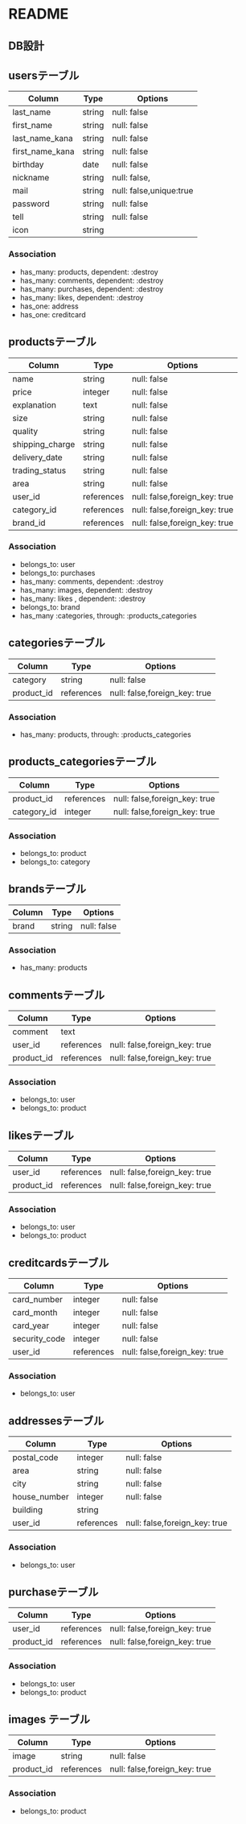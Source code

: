 # README

## DB設計

## usersテーブル
|Column|Type|Options|
|------|----|-------|
|last_name|string|null: false|
|first_name|string|null: false|
|last_name_kana|string|null: false|
|first_name_kana|string|null: false|
|birthday|date|null: false|
|nickname|string|null: false,|
|mail|string|null: false,unique:true|
|password|string|null: false|
|tell|string|null: false|
|icon|string||

### Association
- has_many: products, dependent: :destroy
- has_many: comments, dependent: :destroy
- has_many: purchases, dependent: :destroy
- has_many: likes, dependent: :destroy
- has_one: address
- has_one: creditcard

## productsテーブル
|Column|Type|Options|
|------|----|-------|
|name|string|null: false|
|price|integer|null: false|
|explanation|text|null: false|
|size|string|null: false|
|quality|string|null: false|
|shipping_charge|string|null: false|
|delivery_date|string|null: false|
|trading_status|string|null: false|
|area|string|null: false|
|user_id|references|null: false,foreign_key: true|
|category_id|references|null: false,foreign_key: true|
|brand_id|references|null: false,foreign_key: true|
### Association
- belongs_to: user
- belongs_to: purchases
- has_many: comments, dependent: :destroy
- has_many: images, dependent: :destroy
- has_many: likes , dependent: :destroy
- belongs_to: brand
- has_many :categories, through: :products_categories

## categoriesテーブル
|Column|Type|Options|
|------|----|-------|
|category|string|null: false|
|product_id|references|null: false,foreign_key: true|
### Association
- has_many: products, through: :products_categories

## products_categoriesテーブル
|Column|Type|Options|
|------|----|-------|
|product_id|references|null: false,foreign_key: true|
|category_id|integer|null: false,foreign_key: true|
### Association
- belongs_to: product
- belongs_to: category

## brandsテーブル
|Column|Type|Options|
|------|----|-------|
|brand|string|null: false|
### Association
- has_many: products

## commentsテーブル
|Column|Type|Options|
|------|----|-------|
|comment|text||
|user_id|references|null: false,foreign_key: true|
|product_id|references|null: false,foreign_key: true|
### Association
- belongs_to: user
- belongs_to: product

## likesテーブル
|Column|Type|Options|
|------|----|-------|
|user_id|references|null: false,foreign_key: true|
|product_id|references|null: false,foreign_key: true|
### Association
- belongs_to: user
- belongs_to: product

## creditcardsテーブル
|Column|Type|Options|
|------|----|-------|
|card_number|integer|null: false|
|card_month|integer|null: false|
|card_year|integer|null: false|
|security_code|integer|null: false|
|user_id|references|null: false,foreign_key: true|
### Association
- belongs_to: user

## addressesテーブル
|Column|Type|Options|
|------|----|-------|
|postal_code|integer|null: false|
|area|string|null: false|
|city|string|null: false|
|house_number|integer|null: false|
|building|string||
|user_id|references|null: false,foreign_key: true|
### Association
- belongs_to: user

## purchaseテーブル
|Column|Type|Options|
|------|----|-------|
|user_id|references|null: false,foreign_key: true|
|product_id|references|null: false,foreign_key: true|
### Association
- belongs_to: user
- belongs_to: product

## images テーブル
|Column|Type|Options|
|------|----|-------|
|image|string|null: false|
|product_id|references|null: false,foreign_key: true|
### Association
- belongs_to: product